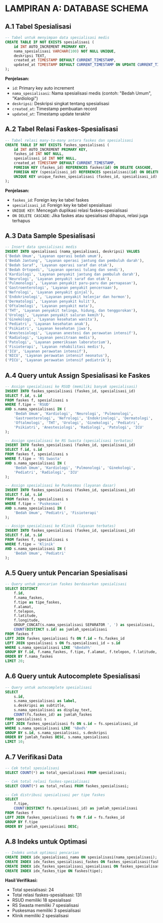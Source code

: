 # LAMPIRAN A: DATABASE SCHEMA

## A.1 Tabel Spesialisasi

```sql
-- Tabel untuk menyimpan data spesialisasi medis
CREATE TABLE IF NOT EXISTS spesialisasi (
    id INT AUTO_INCREMENT PRIMARY KEY,
    nama_spesialisasi VARCHAR(100) NOT NULL UNIQUE,
    deskripsi TEXT,
    created_at TIMESTAMP DEFAULT CURRENT_TIMESTAMP,
    updated_at TIMESTAMP DEFAULT CURRENT_TIMESTAMP ON UPDATE CURRENT_TIMESTAMP
);
```

**Penjelasan:**
- `id`: Primary key auto increment
- `nama_spesialisasi`: Nama spesialisasi medis (contoh: "Bedah Umum", "Kardiologi")
- `deskripsi`: Deskripsi singkat tentang spesialisasi
- `created_at`: Timestamp pembuatan record
- `updated_at`: Timestamp update terakhir

## A.2 Tabel Relasi Faskes-Spesialisasi

```sql
-- Tabel relasi many-to-many antara faskes dan spesialisasi
CREATE TABLE IF NOT EXISTS faskes_spesialisasi (
    id INT AUTO_INCREMENT PRIMARY KEY,
    faskes_id INT NOT NULL,
    spesialisasi_id INT NOT NULL,
    created_at TIMESTAMP DEFAULT CURRENT_TIMESTAMP,
    FOREIGN KEY (faskes_id) REFERENCES faskes(id) ON DELETE CASCADE,
    FOREIGN KEY (spesialisasi_id) REFERENCES spesialisasi(id) ON DELETE CASCADE,
    UNIQUE KEY unique_faskes_spesialisasi (faskes_id, spesialisasi_id)
);
```

**Penjelasan:**
- `faskes_id`: Foreign key ke tabel faskes
- `spesialisasi_id`: Foreign key ke tabel spesialisasi
- `UNIQUE KEY`: Mencegah duplikasi relasi faskes-spesialisasi
- `ON DELETE CASCADE`: Jika faskes atau spesialisasi dihapus, relasi juga terhapus

## A.3 Data Sample Spesialisasi

```sql
-- Insert data spesialisasi medis
INSERT INTO spesialisasi (nama_spesialisasi, deskripsi) VALUES
('Bedah Umum', 'Layanan operasi bedah umum'),
('Bedah Jantung', 'Layanan operasi jantung dan pembuluh darah'),
('Bedah Saraf', 'Layanan operasi saraf dan otak'),
('Bedah Ortopedi', 'Layanan operasi tulang dan sendi'),
('Kardiologi', 'Layanan penyakit jantung dan pembuluh darah'),
('Neurologi', 'Layanan penyakit saraf dan otak'),
('Pulmonologi', 'Layanan penyakit paru-paru dan pernapasan'),
('Gastroenterologi', 'Layanan penyakit pencernaan'),
('Nefrologi', 'Layanan penyakit ginjal'),
('Endokrinologi', 'Layanan penyakit kelenjar dan hormon'),
('Dermatologi', 'Layanan penyakit kulit'),
('Oftalmologi', 'Layanan penyakit mata'),
('THT', 'Layanan penyakit telinga, hidung, dan tenggorokan'),
('Urologi', 'Layanan penyakit saluran kemih'),
('Ginekologi', 'Layanan kesehatan wanita'),
('Pediatri', 'Layanan kesehatan anak'),
('Psikiatri', 'Layanan kesehatan jiwa'),
('Anestesiologi', 'Layanan anestesi dan perawatan intensif'),
('Radiologi', 'Layanan pencitraan medis'),
('Patologi', 'Layanan pemeriksaan laboratorium'),
('Fisioterapi', 'Layanan rehabilitasi medis'),
('ICU', 'Layanan perawatan intensif'),
('NICU', 'Layanan perawatan intensif neonatus'),
('PICU', 'Layanan perawatan intensif pediatrik');
```

## A.4 Query untuk Assign Spesialisasi ke Faskes

```sql
-- Assign spesialisasi ke RSUD (memiliki banyak spesialisasi)
INSERT INTO faskes_spesialisasi (faskes_id, spesialisasi_id)
SELECT f.id, s.id 
FROM faskes f, spesialisasi s 
WHERE f.tipe = 'RSUD' 
AND s.nama_spesialisasi IN (
    'Bedah Umum', 'Kardiologi', 'Neurologi', 'Pulmonologi', 
    'Gastroenterologi', 'Nefrologi', 'Endokrinologi', 'Dermatologi',
    'Oftalmologi', 'THT', 'Urologi', 'Ginekologi', 'Pediatri',
    'Psikiatri', 'Anestesiologi', 'Radiologi', 'Patologi', 'ICU'
);

-- Assign spesialisasi ke RS Swasta (spesialisasi terbatas)
INSERT INTO faskes_spesialisasi (faskes_id, spesialisasi_id)
SELECT f.id, s.id 
FROM faskes f, spesialisasi s 
WHERE f.tipe = 'RS Swasta' 
AND s.nama_spesialisasi IN (
    'Bedah Umum', 'Kardiologi', 'Pulmonologi', 'Ginekologi', 
    'Pediatri', 'Radiologi', 'ICU'
);

-- Assign spesialisasi ke Puskesmas (layanan dasar)
INSERT INTO faskes_spesialisasi (faskes_id, spesialisasi_id)
SELECT f.id, s.id 
FROM faskes f, spesialisasi s 
WHERE f.tipe = 'Puskesmas' 
AND s.nama_spesialisasi IN (
    'Bedah Umum', 'Pediatri', 'Fisioterapi'
);

-- Assign spesialisasi ke Klinik (layanan terbatas)
INSERT INTO faskes_spesialisasi (faskes_id, spesialisasi_id)
SELECT f.id, s.id 
FROM faskes f, spesialisasi s 
WHERE f.tipe = 'Klinik' 
AND s.nama_spesialisasi IN (
    'Bedah Umum', 'Pediatri'
);
```

## A.5 Query untuk Pencarian Spesialisasi

```sql
-- Query untuk pencarian faskes berdasarkan spesialisasi
SELECT DISTINCT
    f.id,
    f.nama_faskes,
    f.tipe as tipe_faskes,
    f.alamat,
    f.telepon,
    f.latitude,
    f.longitude,
    GROUP_CONCAT(s.nama_spesialisasi SEPARATOR ', ') as spesialisasi,
    COUNT(DISTINCT s.id) as jumlah_spesialisasi
FROM faskes f
LEFT JOIN faskes_spesialisasi fs ON f.id = fs.faskes_id
LEFT JOIN spesialisasi s ON fs.spesialisasi_id = s.id
WHERE s.nama_spesialisasi LIKE '%Bedah%'
GROUP BY f.id, f.nama_faskes, f.tipe, f.alamat, f.telepon, f.latitude, f.longitude
ORDER BY f.nama_faskes
LIMIT 20;
```

## A.6 Query untuk Autocomplete Spesialisasi

```sql
-- Query untuk autocomplete spesialisasi
SELECT 
    s.id,
    s.nama_spesialisasi as label,
    s.deskripsi as subtitle,
    s.nama_spesialisasi as display_text,
    COUNT(fs.faskes_id) as jumlah_faskes
FROM spesialisasi s
LEFT JOIN faskes_spesialisasi fs ON s.id = fs.spesialisasi_id
WHERE s.nama_spesialisasi LIKE '%Bed%'
GROUP BY s.id, s.nama_spesialisasi, s.deskripsi
ORDER BY jumlah_faskes DESC, s.nama_spesialisasi
LIMIT 10;
```

## A.7 Verifikasi Data

```sql
-- Cek total spesialisasi
SELECT COUNT(*) as total_spesialisasi FROM spesialisasi;

-- Cek total relasi faskes-spesialisasi
SELECT COUNT(*) as total_relasi FROM faskes_spesialisasi;

-- Cek distribusi spesialisasi per tipe faskes
SELECT 
    f.tipe,
    COUNT(DISTINCT fs.spesialisasi_id) as jumlah_spesialisasi
FROM faskes f
LEFT JOIN faskes_spesialisasi fs ON f.id = fs.faskes_id
GROUP BY f.tipe
ORDER BY jumlah_spesialisasi DESC;
```

## A.8 Indeks untuk Optimasi

```sql
-- Indeks untuk optimasi pencarian
CREATE INDEX idx_spesialisasi_nama ON spesialisasi(nama_spesialisasi);
CREATE INDEX idx_faskes_spesialisasi_faskes ON faskes_spesialisasi(faskes_id);
CREATE INDEX idx_faskes_spesialisasi_spesialisasi ON faskes_spesialisasi(spesialisasi_id);
CREATE INDEX idx_faskes_tipe ON faskes(tipe);
```

**Hasil Verifikasi:**
- Total spesialisasi: 24
- Total relasi faskes-spesialisasi: 131
- RSUD memiliki 18 spesialisasi
- RS Swasta memiliki 7 spesialisasi
- Puskesmas memiliki 3 spesialisasi
- Klinik memiliki 2 spesialisasi
